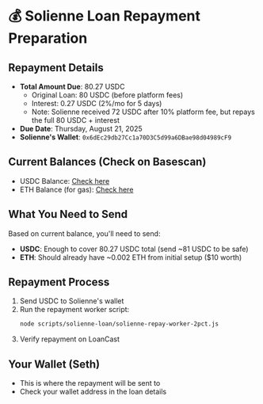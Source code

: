 # 💰 Solienne Loan Repayment Preparation

## Repayment Details
- **Total Amount Due**: 80.27 USDC
  - Original Loan: 80 USDC (before platform fees)
  - Interest: 0.27 USDC (2%/mo for 5 days)
  - Note: Solienne received 72 USDC after 10% platform fee, but repays the full 80 USDC + interest
- **Due Date**: Thursday, August 21, 2025
- **Solienne's Wallet**: `0x6dEc29db27Cc1a70D3C5d99a6DBae98d04989cF9`

## Current Balances (Check on Basescan)
- USDC Balance: [Check here](https://basescan.org/token/0x833589fcd6edb6e08f4c7c32d4f71b54bda02913?a=0x6dEc29db27Cc1a70D3C5d99a6DBae98d04989cF9)
- ETH Balance (for gas): [Check here](https://basescan.org/address/0x6dEc29db27Cc1a70D3C5d99a6DBae98d04989cF9)

## What You Need to Send
Based on current balance, you'll need to send:
- **USDC**: Enough to cover 80.27 USDC total (send ~81 USDC to be safe)
- **ETH**: Should already have ~0.002 ETH from initial setup ($10 worth)

## Repayment Process
1. Send USDC to Solienne's wallet
2. Run the repayment worker script:
   ```bash
   node scripts/solienne-loan/solienne-repay-worker-2pct.js
   ```
3. Verify repayment on LoanCast

## Your Wallet (Seth)
- This is where the repayment will be sent to
- Check your wallet address in the loan details